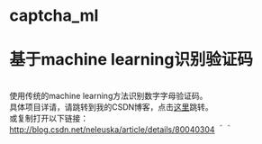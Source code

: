 # captcha_ml
基于machine learning识别验证码
====
<br>使用传统的machine learning方法识别数字字母验证码。
<br>具体项目详请，请跳转到我的CSDN博客，点击[这里](http://blog.csdn.net/neleuska/article/details/80040304)跳转。
<br>或复制打开以下链接：http://blog.csdn.net/neleuska/article/details/80040304
＾＾
